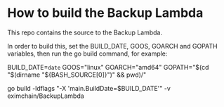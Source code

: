 # How to build the Backup Lambda

This repo contains the source to the Backup Lambda.

In order to build this, set the BUILD_DATE, GOOS, GOARCH and GOPATH variables, then run the go build command, for example:

BUILD_DATE=`date`
GOOS="linux"
GOARCH="amd64"
GOPATH="$(cd "$(dirname "${BASH_SOURCE[0]}")" && pwd)/" 

go build -ldflags "-X 'main.BuildDate=$BUILD_DATE'" -v eximchain/BackupLambda

